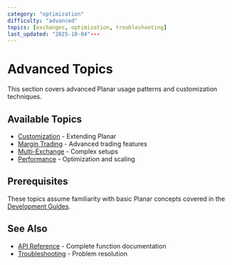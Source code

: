 ```yaml
---
category: "optimization"
difficulty: "advanced"
topics: [exchanges, optimization, troubleshooting]
last_updated: "2025-10-04"---
---
```


# Advanced Topics

This section covers advanced Planar usage patterns and customization techniques.

## Available Topics

- [Customization](../customizations/customizations.md) - Extending Planar
- [Margin Trading](#margin-trading) - Advanced trading features
- [Multi-Exchange](#multi-exchange) - Complex setups
- [Performance](#performance) - Optimization and scaling

## Prerequisites

These topics assume familiarity with basic Planar concepts covered in the [Development Guides](../guides/index.md).

## See Also

- [API Reference](../reference/index.md) - Complete function documentation
- [Troubleshooting](../troubleshooting/index.md) - Problem resolution